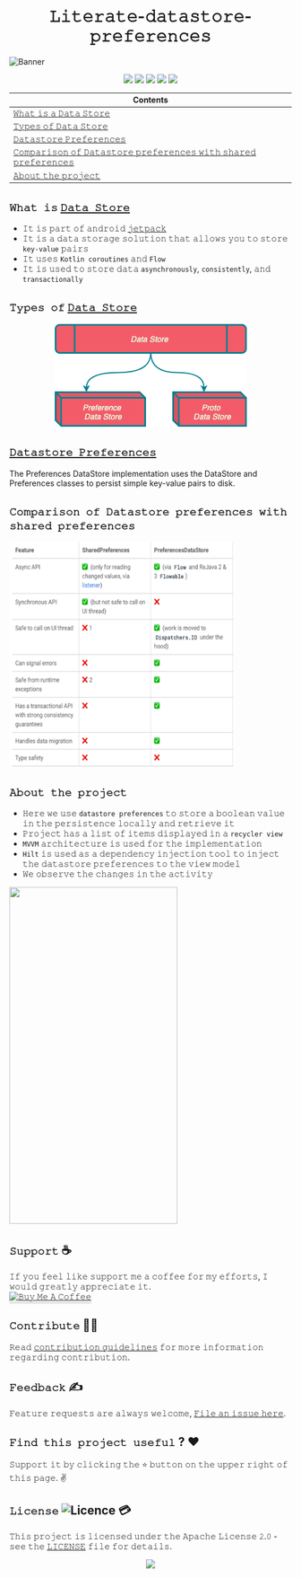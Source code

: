 <h1 align="center">𝙻𝚒𝚝𝚎𝚛𝚊𝚝𝚎-𝚍𝚊𝚝𝚊𝚜𝚝𝚘𝚛𝚎-𝚙𝚛𝚎𝚏𝚎𝚛𝚎𝚗𝚌𝚎𝚜</h1>

![Banner](https://github.com/devrath/literate-datastore-preferences/blob/main/assets/banner.jpeg)

<p align="center">
<a><img src="https://img.shields.io/badge/Built%20Using-Kotlin-silver?style=for-the-badge&logo=kotlin"></a>
<a><img src="https://img.shields.io/badge/Built%20By-Android%20Studio-red?style=for-the-badge&logo=android%20studio"></a>  
<a><img src="https://img.shields.io/badge/persistence-Datastore%20preferences%20library-deeppink?style=for-the-badge&logo=Bitrise"></a>  
<a><img src="https://img.shields.io/badge/Hilt-Dependency%20Injection-orange?style=for-the-badge&logo=Microsoft"></a>  
<a><img src="https://img.shields.io/badge/MVVM-Architecture-yellow?style=for-the-badge&logo=Adobe"></a>  

</p>

<div align="center">
  
| Contents |
| -------- |
| [𝚆𝚑𝚊𝚝 𝚒𝚜 𝚊 𝙳𝚊𝚝𝚊 𝚂𝚝𝚘𝚛𝚎](https://github.com/devrath/literate-datastore/blob/main/README.md#what-is-data-store) |
| [𝚃𝚢𝚙𝚎𝚜 𝚘𝚏 𝙳𝚊𝚝𝚊 𝚂𝚝𝚘𝚛𝚎](https://github.com/devrath/literate-datastore/blob/main/README.md#types-of-data-store) |
| [𝙳𝚊𝚝𝚊𝚜𝚝𝚘𝚛𝚎 𝙿𝚛𝚎𝚏𝚎𝚛𝚎𝚗𝚌𝚎𝚜](https://github.com/devrath/literate-datastore/blob/main/README.md#datastore-preferences) |
| [𝙲𝚘𝚖𝚙𝚊𝚛𝚒𝚜𝚘𝚗 𝚘𝚏 𝙳𝚊𝚝𝚊𝚜𝚝𝚘𝚛𝚎 𝚙𝚛𝚎𝚏𝚎𝚛𝚎𝚗𝚌𝚎𝚜 𝚠𝚒𝚝𝚑 𝚜𝚑𝚊𝚛𝚎𝚍 𝚙𝚛𝚎𝚏𝚎𝚛𝚎𝚗𝚌𝚎𝚜](https://github.com/devrath/literate-datastore/blob/main/README.md#comparison-of-datastore-preferences-with-shared-preferences) |
| [𝙰𝚋𝚘𝚞𝚝 𝚝𝚑𝚎 𝚙𝚛𝚘𝚓𝚎𝚌𝚝](https://github.com/devrath/literate-datastore/blob/main/README.md#about-the-project) |

</div>


## `𝚆𝚑𝚊𝚝 𝚒𝚜` [`𝙳𝚊𝚝𝚊 𝚂𝚝𝚘𝚛𝚎`](https://developer.android.com/topic/libraries/architecture/datastore?gclid=CjwKCAjwhaaKBhBcEiwA8acsHFr6Svpzv9_bUiFBjH89XbKaXBST8QvfZu3zh_LAtlfv28jp195jHhoCi5QQAvD_BwE&gclsrc=aw.ds#kts)
* 𝙸𝚝 𝚒𝚜 𝚙𝚊𝚛𝚝 𝚘𝚏 𝚊𝚗𝚍𝚛𝚘𝚒𝚍 [𝚓𝚎𝚝𝚙𝚊𝚌𝚔](https://developer.android.com/jetpack)
* 𝙸𝚝 𝚒𝚜 𝚊 𝚍𝚊𝚝𝚊 𝚜𝚝𝚘𝚛𝚊𝚐𝚎 𝚜𝚘𝚕𝚞𝚝𝚒𝚘𝚗 𝚝𝚑𝚊𝚝 𝚊𝚕𝚕𝚘𝚠𝚜 𝚢𝚘𝚞 𝚝𝚘 𝚜𝚝𝚘𝚛𝚎 `𝚔𝚎𝚢-𝚟𝚊𝚕𝚞𝚎` 𝚙𝚊𝚒𝚛𝚜
* 𝙸𝚝 𝚞𝚜𝚎𝚜 `𝙺𝚘𝚝𝚕𝚒𝚗 𝚌𝚘𝚛𝚘𝚞𝚝𝚒𝚗𝚎𝚜` 𝚊𝚗𝚍 `𝙵𝚕𝚘𝚠`
* 𝙸𝚝 𝚒𝚜 𝚞𝚜𝚎𝚍 𝚝𝚘 𝚜𝚝𝚘𝚛𝚎 𝚍𝚊𝚝𝚊 `𝚊𝚜𝚢𝚗𝚌𝚑𝚛𝚘𝚗𝚘𝚞𝚜𝚕𝚢`, `𝚌𝚘𝚗𝚜𝚒𝚜𝚝𝚎𝚗𝚝𝚕𝚢`, 𝚊𝚗𝚍 `𝚝𝚛𝚊𝚗𝚜𝚊𝚌𝚝𝚒𝚘𝚗𝚊𝚕𝚕𝚢`

## `𝚃𝚢𝚙𝚎𝚜 𝚘𝚏` [`𝙳𝚊𝚝𝚊 𝚂𝚝𝚘𝚛𝚎`](https://developer.android.com/topic/libraries/architecture/datastore?gclid=CjwKCAjwhaaKBhBcEiwA8acsHFr6Svpzv9_bUiFBjH89XbKaXBST8QvfZu3zh_LAtlfv28jp195jHhoCi5QQAvD_BwE&gclsrc=aw.ds#kts)

<p align="center">
<a><img src="https://github.com/devrath/literate-datastore/blob/main/assets/types.png"></a>
</p>

## [`𝙳𝚊𝚝𝚊𝚜𝚝𝚘𝚛𝚎 𝙿𝚛𝚎𝚏𝚎𝚛𝚎𝚗𝚌𝚎𝚜`](https://developer.android.com/topic/libraries/architecture/datastore?gclid=CjwKCAjwhaaKBhBcEiwA8acsHFr6Svpzv9_bUiFBjH89XbKaXBST8QvfZu3zh_LAtlfv28jp195jHhoCi5QQAvD_BwE&gclsrc=aw.ds#preferences-datastore)
The Preferences DataStore implementation uses the DataStore and Preferences classes to persist simple key-value pairs to disk.

## `𝙲𝚘𝚖𝚙𝚊𝚛𝚒𝚜𝚘𝚗 𝚘𝚏 𝙳𝚊𝚝𝚊𝚜𝚝𝚘𝚛𝚎 𝚙𝚛𝚎𝚏𝚎𝚛𝚎𝚗𝚌𝚎𝚜 𝚠𝚒𝚝𝚑 𝚜𝚑𝚊𝚛𝚎𝚍 𝚙𝚛𝚎𝚏𝚎𝚛𝚎𝚗𝚌𝚎𝚜`
<p align="left">
<a><img width=400 height=400 src="https://github.com/devrath/literate-datastore/blob/main/assets/data_store_shared_prefs.png"></a>
</p>

## `𝙰𝚋𝚘𝚞𝚝 𝚝𝚑𝚎 𝚙𝚛𝚘𝚓𝚎𝚌𝚝`
* 𝙷𝚎𝚛𝚎 𝚠𝚎 𝚞𝚜𝚎 `𝚍𝚊𝚝𝚊𝚜𝚝𝚘𝚛𝚎 𝚙𝚛𝚎𝚏𝚎𝚛𝚎𝚗𝚌𝚎𝚜` 𝚝𝚘 𝚜𝚝𝚘𝚛𝚎 𝚊 𝚋𝚘𝚘𝚕𝚎𝚊𝚗 𝚟𝚊𝚕𝚞𝚎 𝚒𝚗 𝚝𝚑𝚎 𝚙𝚎𝚛𝚜𝚒𝚜𝚝𝚎𝚗𝚌𝚎 𝚕𝚘𝚌𝚊𝚕𝚕𝚢 𝚊𝚗𝚍 𝚛𝚎𝚝𝚛𝚒𝚎𝚟𝚎 𝚒𝚝
* 𝙿𝚛𝚘𝚓𝚎𝚌𝚝 𝚑𝚊𝚜 𝚊 𝚕𝚒𝚜𝚝 𝚘𝚏 𝚒𝚝𝚎𝚖𝚜 𝚍𝚒𝚜𝚙𝚕𝚊𝚢𝚎𝚍 𝚒𝚗 𝚊 `𝚛𝚎𝚌𝚢𝚌𝚕𝚎𝚛 𝚟𝚒𝚎𝚠`
* `𝙼𝚅𝚅𝙼` 𝚊𝚛𝚌𝚑𝚒𝚝𝚎𝚌𝚝𝚞𝚛𝚎 𝚒𝚜 𝚞𝚜𝚎𝚍 𝚏𝚘𝚛 𝚝𝚑𝚎 𝚒𝚖𝚙𝚕𝚎𝚖𝚎𝚗𝚝𝚊𝚝𝚒𝚘𝚗 
* `𝙷𝚒𝚕𝚝` 𝚒𝚜 𝚞𝚜𝚎𝚍 𝚊𝚜 𝚊 𝚍𝚎𝚙𝚎𝚗𝚍𝚎𝚗𝚌𝚢 𝚒𝚗𝚓𝚎𝚌𝚝𝚒𝚘𝚗 𝚝𝚘𝚘𝚕 𝚝𝚘 𝚒𝚗𝚓𝚎𝚌𝚝 𝚝𝚑𝚎 𝚍𝚊𝚝𝚊𝚜𝚝𝚘𝚛𝚎 𝚙𝚛𝚎𝚏𝚎𝚛𝚎𝚗𝚌𝚎𝚜 𝚝𝚘 𝚝𝚑𝚎 𝚟𝚒𝚎𝚠 𝚖𝚘𝚍𝚎𝚕 
* 𝚆𝚎 𝚘𝚋𝚜𝚎𝚛𝚟𝚎 𝚝𝚑𝚎 𝚌𝚑𝚊𝚗𝚐𝚎𝚜 𝚒𝚗 𝚝𝚑𝚎 𝚊𝚌𝚝𝚒𝚟𝚒𝚝𝚢

<p align="left">
  <img width=300 height=600 src="https://github.com/devrath/literate-datastore-preferences/blob/main/assets/output.gif">
</p>


## **`𝚂𝚞𝚙𝚙𝚘𝚛𝚝`** ☕
𝙸𝚏 𝚢𝚘𝚞 𝚏𝚎𝚎𝚕 𝚕𝚒𝚔𝚎 𝚜𝚞𝚙𝚙𝚘𝚛𝚝 𝚖𝚎 𝚊 𝚌𝚘𝚏𝚏𝚎𝚎 𝚏𝚘𝚛 𝚖𝚢 𝚎𝚏𝚏𝚘𝚛𝚝𝚜, 𝙸 𝚠𝚘𝚞𝚕𝚍 𝚐𝚛𝚎𝚊𝚝𝚕𝚢 𝚊𝚙𝚙𝚛𝚎𝚌𝚒𝚊𝚝𝚎 𝚒𝚝.</br>
<a href="https://www.buymeacoffee.com/devrath" target="_blank"><img src="https://www.buymeacoffee.com/assets/img/custom_images/yellow_img.png" alt="𝙱𝚞𝚢 𝙼𝚎 𝙰 𝙲𝚘𝚏𝚏𝚎𝚎" style="height: 41px !important;width: 174px !important;box-shadow: 0px 3px 2px 0px rgba(190, 190, 190, 0.5) !important;-webkit-box-shadow: 0px 3px 2px 0px rgba(190, 190, 190, 0.5) !important;" ></a>

## **`𝙲𝚘𝚗𝚝𝚛𝚒𝚋𝚞𝚝𝚎`** 🙋‍♂️
𝚁𝚎𝚊𝚍 [𝚌𝚘𝚗𝚝𝚛𝚒𝚋𝚞𝚝𝚒𝚘𝚗 𝚐𝚞𝚒𝚍𝚎𝚕𝚒𝚗𝚎𝚜](CONTRIBUTING.md) 𝚏𝚘𝚛 𝚖𝚘𝚛𝚎 𝚒𝚗𝚏𝚘𝚛𝚖𝚊𝚝𝚒𝚘𝚗 𝚛𝚎𝚐𝚊𝚛𝚍𝚒𝚗𝚐 𝚌𝚘𝚗𝚝𝚛𝚒𝚋𝚞𝚝𝚒𝚘𝚗.

## **`𝙵𝚎𝚎𝚍𝚋𝚊𝚌𝚔`** ✍️ 
𝙵𝚎𝚊𝚝𝚞𝚛𝚎 𝚛𝚎𝚚𝚞𝚎𝚜𝚝𝚜 𝚊𝚛𝚎 𝚊𝚕𝚠𝚊𝚢𝚜 𝚠𝚎𝚕𝚌𝚘𝚖𝚎, [𝙵𝚒𝚕𝚎 𝚊𝚗 𝚒𝚜𝚜𝚞𝚎 𝚑𝚎𝚛𝚎](https://github.com/devrath/literate-datastore-preferences/issues/new).

## **`𝙵𝚒𝚗𝚍 𝚝𝚑𝚒𝚜 𝚙𝚛𝚘𝚓𝚎𝚌𝚝 𝚞𝚜𝚎𝚏𝚞𝚕`** ? ❤️
𝚂𝚞𝚙𝚙𝚘𝚛𝚝 𝚒𝚝 𝚋𝚢 𝚌𝚕𝚒𝚌𝚔𝚒𝚗𝚐 𝚝𝚑𝚎 ⭐ 𝚋𝚞𝚝𝚝𝚘𝚗 𝚘𝚗 𝚝𝚑𝚎 𝚞𝚙𝚙𝚎𝚛 𝚛𝚒𝚐𝚑𝚝 𝚘𝚏 𝚝𝚑𝚒𝚜 𝚙𝚊𝚐𝚎. ✌️

## **`𝙻𝚒𝚌𝚎𝚗𝚜𝚎`** ![Licence](https://img.shields.io/github/license/google/docsy) :credit_card:
𝚃𝚑𝚒𝚜 𝚙𝚛𝚘𝚓𝚎𝚌𝚝 𝚒𝚜 𝚕𝚒𝚌𝚎𝚗𝚜𝚎𝚍 𝚞𝚗𝚍𝚎𝚛 𝚝𝚑𝚎 𝙰𝚙𝚊𝚌𝚑𝚎 𝙻𝚒𝚌𝚎𝚗𝚜𝚎 𝟸.𝟶 - 𝚜𝚎𝚎 𝚝𝚑𝚎 [𝙻𝙸𝙲𝙴𝙽𝚂𝙴](https://github.com/devrath/literate-datastore-preferences/blob/main/LICENSE) 𝚏𝚒𝚕𝚎 𝚏𝚘𝚛 𝚍𝚎𝚝𝚊𝚒𝚕𝚜.


<p align="center">
<a><img src="https://forthebadge.com/images/badges/built-for-android.svg"></a>
</p>
